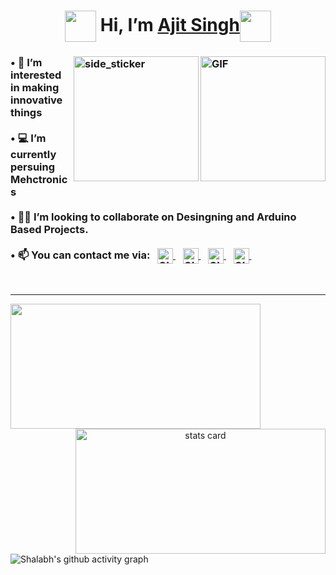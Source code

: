 <h1 align="Center">  <img src="https://media.giphy.com/media/U2LqsKYUCXCZp5u2jP/giphy.gif" width="50" valign="middle"> Hi, I’m <a href="https://www.linkedin.com/in/ajit-sohall"> Ajit Singh</a><img src="https://media.giphy.com/media/U2LqsKYUCXCZp5u2jP/giphy.gif" width="50" valign="middle">  </h1> 
	

<h3>
   
   <img align="right" alt="GIF" height="200px" src="https://www.linkpicture.com/q/31D10869-B2FA-465E-A209-7CC1BF2DC4F1-2_1.png">
   <img align="right" width=200px height=200px alt="side_sticker" src="https://media.giphy.com/media/TEnXkcsHrP4YedChhA/giphy.gif" />
• 👀 I’m interested in making innovative things <br><br>
• 💻 I’m currently persuing Mehctronics<br><br>
• 🤝🏻 I’m looking to collaborate on Desingning and Arduino Based Projects.<br><br>
• 📫 You can contact me via: &nbsp;
  <a href="https://www.linkedin.com/in/ajit-sohal">
    <img alt="GIF" height="25px" src="https://cdn-icons-png.flaticon.com/512/174/174857.png" valign="middle">
  </a>&nbsp;&nbsp;
  <a href="mailto:ajitsohal2003@gmail.com">
    <img alt="GIF" height="25px" src="https://cdn-icons-png.flaticon.com/512/732/732200.png" valign="middle">
  </a>&nbsp;&nbsp;
  <a href="https://twitter.com/_ajitsohal_">
    <img alt="GIF" height="25px" src="https://cdn-icons-png.flaticon.com/512/733/733579.png" valign="middle">
  </a>&nbsp;&nbsp;
  <a href="https://www.instagram.com/_ajitsohal_">
    <img alt="GIF" height="25px" src="https://cdn-icons-png.flaticon.com/512/174/174855.png" valign="middle">
  </a>&nbsp;&nbsp;
</h3>
<br>
<hr>
<p>
  <a align= "center" href="https://github.com/ajitsohal">
    <img height="200px" width="400" src="https://github-readme-stats.vercel.app/api?username=ajitsohal&count_private=true&show_icons=true&bg_color=0D1117&text_color=FEFEFE&icon_color=FF0000&title_color=38D252&border_color=FEFEFE" />
    <img align="right" alt= "stats card" height="200px" width="400" src="https://github-readme-streak-stats.herokuapp.com/?user=ajitsohal&theme=github-dark&border=FEFEFE">
  </a>
</p>

![Shalabh's github activity graph](https://activity-graph.herokuapp.com/graph?username=ajitsohal&bg_color=0D1117&color=38D252&point=FEFEFE&line=FF0000&hide_title=true)
